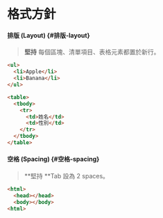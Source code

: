 # 格式方針

#### 排版 \(Layout\) {#排版-layout}

> **堅持** 每個區塊、清單項目、表格元素都置於新行。

```html
<ul>
  <li>Apple</li>
  <li>Banana</li>
</ul>

<table>
  <tbody>
    <tr>
      <td>姓名</td>
      <td>性別</td>
    </tr>
  </tbody>
</table>
```

#### 空格 \(Spacing\) {#空格-spacing}

> **堅持 **Tab 設為 2 spaces。

```html
<html>
  <head></head>
  <body></body>
<html>
```



